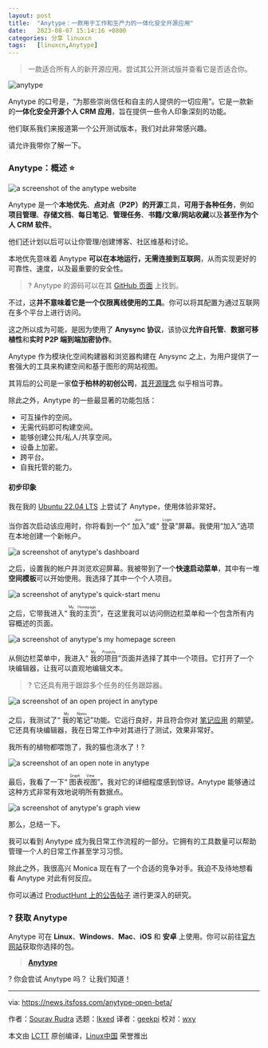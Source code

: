 ```yaml
---
layout: post
title:	"Anytype：一款用于工作和生产力的一体化安全开源应用"
date:	2023-08-07 15:14:16 +0800 
categories:	分享 linuxcn 
tags:	[linuxcn,Anytype]
---
```




> 
> 一款适合所有人的新开源应用。尝试其公开测试版并查看它是否适合你。
> 
> 
> 


![anytype](/Asserts/Images/album/202308/07/151417i631x15pfp8gkrzc.png)


Anytype 的口号是，“为那些崇尚信任和自主的人提供的一切应用”。它是一款新的**一体化安全开源个人 CRM 应用**，旨在提供一些令人印象深刻的功能。


他们联系我们来报道第一个公开测试版本，我们对此非常感兴趣。


请允许我带你了解一下。


### Anytype：概述 ⭐


![a screenshot of the anytype website](/Asserts/Images/album/202308/07/151417ylfn9lc54u8dwdpn.jpg)


Anytype 是一个**本地优先**、**点对点（P2P）的开源**工具，**可用于各种任务**，例如**项目管理**、**存储文档**、**每日笔记**、**管理任务**、**书籍/文章/网站收藏**以及**甚至作为个人 CRM 软件**。


他们还计划以后可以让你管理/创建博客、社区维基和讨论。


本地优先意味着 Anytype **可以在本地运行，无需连接到互联网**，从而实现更好的可靠性、速度，以及最重要的安全性。



> 
> ? Anytype 的源码可以在其 [GitHub 页面](https://github.com/anyproto) 上找到。
> 
> 
> 


不过，这**并不意味着它是一个仅限离线使用的工具**。你可以将其配置为通过互联网在多个平台上进行访问。


这之所以成为可能，是因为使用了 **Anysync 协议**，该协议**允许自托管**、**数据可移植性**和**实时 P2P 端到端加密协作**。


Anytype 作为模块化空间构建器和浏览器构建在 Anysync 之上，为用户提供了一套强大的工具来构建空间和基于图形的网站视图。


其背后的公司是一家**位于柏林的初创公司**，[其开源理念](https://blog.anytype.io/our-open-philosophy/) 似乎相当可靠。


除此之外，Anytype 的一些最显著的功能包括：


* 可互操作的空间。
* 无需代码即可构建空间。
* 能够创建公共/私人/共享空间。
* 设备上加密。
* 跨平台。
* 自我托管的能力。


#### 初步印象


我在我的 [Ubuntu 22.04 LTS](https://news.itsfoss.com/ubuntu-22-04-release/) 上尝试了 Anytype，使用体验非常好。


当你首次启动该应用时，你将看到一个“<ruby> 加入 <rt>  Join </rt></ruby>”或“<ruby> 登录 <rt>  Login </rt></ruby>”屏幕。我使用“加入”选项在本地创建一个新帐户。


![a screenshot of anytype's dashboard](/Asserts/Images/album/202308/07/151418x74y71uo9sa7oazc.jpg)


之后，设置我的帐户并浏览欢迎屏幕。我被带到了一个**快速启动菜单**，其中有一堆**空间模板**可以开始使用。我选择了其中一个个人项目。


![a screenshot of anytype's quick-start menu](/Asserts/Images/album/202308/07/151418c70p7kidppkiopgn.jpg)


之后，它带我进入“<ruby> 我的主页 <rt>  My Homepage </rt></ruby>”，在这里我可以访问侧边栏菜单和一个包含所有内容概述的页面。


![a screenshot of anytype's my homepage screen](/Asserts/Images/album/202308/07/151419gkuz4ycjmck30mue.jpg)


从侧边栏菜单中，我进入“<ruby> 我的项目 <rt>  My Projects </rt></ruby>”页面并选择了其中一个项目。它打开了一个块编辑器，让我可以直观地编辑文本。



> 
> ? 它还具有用于跟踪多个任务的任务跟踪器。
> 
> 
> 


![a screenshot of an open project in anytype](/Asserts/Images/album/202308/07/151419buffm0nzdmidumd0.jpg)


之后，我测试了“<ruby> 我的笔记 <rt>  My Notes </rt></ruby>”功能。它运行良好，并且符合你对 [笔记应用](https://itsfoss.com/note-taking-apps-linux/) 的期望。它还具有块编辑器，我在日常工作中对其进行了测试，效果非常好。


我所有的植物都喂饱了，我的猫也浇水了！?


![a screenshot of an open note in anytype](/Asserts/Images/album/202308/07/151420k4j5kgzy0400fpjg.jpg)


最后，我看了一下“<ruby> 图表视图 <rt>  Graph View </rt></ruby>”。我对它的详细程度感到惊讶。Anytype 能够通过这种方式非常有效地说明所有数据点。


![a screenshot of anytype's graph view](/Asserts/Images/album/202308/07/151420c63xyk5ykxy0f25y.jpg)


那么，总结一下。


我可以看到 Anytype 成为我日常工作流程的一部分。它拥有的工具数量可以帮助管理一个人的日常工作甚至学习习惯。


除此之外，我很高兴 Monica 现在有了一个合适的竞争对手。我迫不及待地想看看 Anytype 对此有何反应。


你可以通过 [ProductHunt 上的公告帖子](https://www.producthunt.com/posts/anytype-2-0) 进行更深入的研究。


### ? 获取 Anytype


Anytype 可在 **Linux**、**Windows**、**Mac**、**iOS** 和 **安卓** 上使用。你可以前往[官方网站](https://anytype.io/)获取你选择的包。



> 
> **[Anytype](https://anytype.io/)**
> 
> 
> 


? 你会尝试 Anytype 吗？ 让我们知道！




---


via: <https://news.itsfoss.com/anytype-open-beta/>


作者：[Sourav Rudra](https://news.itsfoss.com/author/sourav/) 选题：[lkxed](https://github.com/lkxed/) 译者：[geekpi](https://github.com/geekpi) 校对：[wxy](https://github.com/wxy)


本文由 [LCTT](https://github.com/LCTT/TranslateProject) 原创编译，[Linux中国](https://linux.cn/) 荣誉推出

